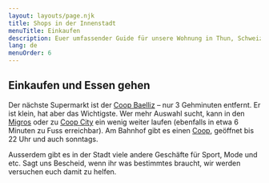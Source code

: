 ```yaml
---
layout: layouts/page.njk
title: Shops in der Innenstadt
menuTitle: Einkaufen
description: Euer umfassender Guide für unsere Wohnung in Thun, Schweiz
lang: de
menuOrder: 6
---
```


## Einkaufen und Essen gehen

Der nächste Supermarkt ist der [Coop Baelliz](https://www.coop.ch/de/unternehmen/standorte-und-oeffnungszeiten/detail.html/5378/coop-supermarkt-thun-baelliz.html) – nur 3 Gehminuten entfernt. Er ist klein, hat aber das Wichtigste. Wer mehr Auswahl sucht, kann in den [Migros](https://filialen.migros.ch/de/migros-supermarkt-thun-baelliz) oder zu [Coop City](https://www.coop.ch/de/unternehmen/standorte-und-oeffnungszeiten/detail.html/2193/coop-city-city-thun-kyburg.html) ein wenig weiter laufen (ebenfalls in etwa 6 Minuten zu Fuss erreichbar). Am Bahnhof gibt es einen [Coop](https://filialen.migros.ch/de/migros-supermarkt-thun-baelliz), geöffnet bis 22 Uhr und auch sonntags.

Ausserdem gibt es in der Stadt viele andere Geschäfte für Sport, Mode und etc. Sagt uns Bescheid, wenn ihr was bestimmtes braucht, wir werden versuchen euch damit zu helfen.